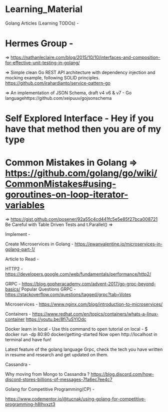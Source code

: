 # Learning_Material

Golang Articles (Learning TODOs) -

# Hermes Group -
=> https://nathanleclaire.com/blog/2015/10/10/interfaces-and-composition-for-effective-unit-testing-in-golang/

=> Simple clean Go REST API architecture with dependency injection and mocking example, following SOLID principles.
https://github.com/irahardianto/service-pattern-go

=> An implementation of JSON Schema, draft v4 v6 & v7 - Go languagehttps://github.com/xeipuuv/gojsonschema


# Self Explored  Interface - Hey if you have that method then you are of my type


# Common Mistakes in Golang => https://github.com/golang/go/wiki/CommonMistakes#using-goroutines-on-loop-iterator-variables
=> https://gist.github.com/posener/92a55c4cd441fc5e5e85f27bca008721 Be Careful with Table Driven Tests and t.Parallel()
=>

Implement - 

Create Microservices in Golang - 
https://ewanvalentine.io/microservices-in-golang-part-1/

Article to Read - 

HTTP2 - 
https://developers.google.com/web/fundamentals/performance/http2/

GRPC - 
https://blog.gopheracademy.com/advent-2017/go-grpc-beyond-basics/
Popular Questions GRPC - https://stackoverflow.com/questions/tagged/grpc?tab=Votes


Microservices - 
https://www.nginx.com/blog/introduction-to-microservices/

Containers - 
https://www.redhat.com/en/topics/containers/whats-a-linux-container
https://youtu.be/8fi7uSYlOdc

Docker learn in local - 
Use this command to open tutorial on local - 
$ docker run -dp 80:80 docker/getting-started
Now open  http://localhost in terminal and have fun!

 Latest feature of the golang language 
Grpc, check the tech you have written in resume and research and get updated on them.

Cassandra - 

Why moving from Mongo to Cassandra ?
https://blog.discord.com/how-discord-stores-billions-of-messages-7fa6ec7ee4c7

Golang for Competitive Programming(CP) - 

https://www.codementor.io/@tucnak/using-golang-for-competitive-programming-h8lhvxzt3
